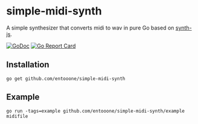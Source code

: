 # simple-midi-synth

A simple synthesizer that converts midi to wav in pure Go based on [synth-js](https://github.com/patrickroberts/synth-js).

[![GoDoc](https://godoc.org/github.com/entooone/simple-midi-synth?status.svg)](http://godoc.org/github.com/entooone/simple-midi-synth)
[![Go Report Card](https://goreportcard.com/badge/github.com/entooone/simple-midi-synth)](https://goreportcard.com/report/github.com/entooone/simple-midi-synth)

## Installation

```
go get github.com/entooone/simple-midi-synth
```

## Example

```
go run -tags=example github.com/entooone/simple-midi-synth/example midifile
```
